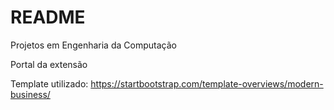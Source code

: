 # README

Projetos em Engenharia da Computação

Portal da extensão

Template utilizado:
https://startbootstrap.com/template-overviews/modern-business/